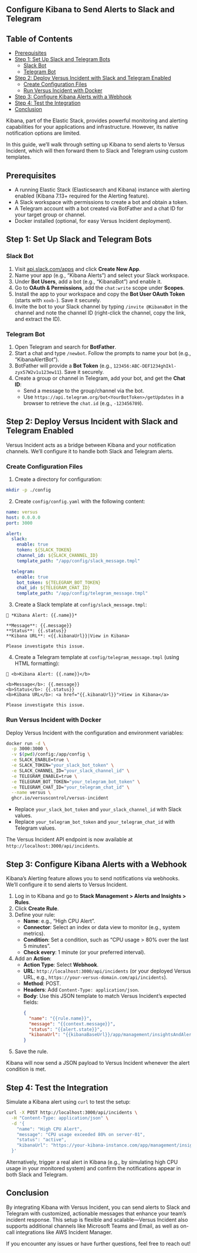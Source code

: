 ## Configure Kibana to Send Alerts to Slack and Telegram

## Table of Contents
- [Prerequisites](#prerequisites)
- [Step 1: Set Up Slack and Telegram Bots](#step-1-set-up-slack-and-telegram-bots)
  - [Slack Bot](#slack-bot)
  - [Telegram Bot](#telegram-bot)
- [Step 2: Deploy Versus Incident with Slack and Telegram Enabled](#step-2-deploy-versus-incident-with-slack-and-telegram-enabled)
  - [Create Configuration Files](#create-configuration-files)
  - [Run Versus Incident with Docker](#run-versus-incident-with-docker)
- [Step 3: Configure Kibana Alerts with a Webhook](#step-3-configure-kibana-alerts-with-a-webhook)
- [Step 4: Test the Integration](#step-4-test-the-integration)
- [Conclusion](#conclusion)

Kibana, part of the Elastic Stack, provides powerful monitoring and alerting capabilities for your applications and infrastructure. However, its native notification options are limited.

In this guide, we’ll walk through setting up Kibana to send alerts to Versus Incident, which will then forward them to Slack and Telegram using custom templates.

## Prerequisites

- A running Elastic Stack (Elasticsearch and Kibana) instance with alerting enabled (Kibana 7.13+ required for the Alerting feature).
- A Slack workspace with permissions to create a bot and obtain a token.
- A Telegram account with a bot created via BotFather and a chat ID for your target group or channel.
- Docker installed (optional, for easy Versus Incident deployment).

## Step 1: Set Up Slack and Telegram Bots

### Slack Bot
1. Visit [api.slack.com/apps](https://api.slack.com/apps) and click **Create New App**.
2. Name your app (e.g., “Kibana Alerts”) and select your Slack workspace.
3. Under **Bot Users**, add a bot (e.g., “KibanaBot”) and enable it.
4. Go to **OAuth & Permissions**, add the `chat:write` scope under **Scopes**.
5. Install the app to your workspace and copy the **Bot User OAuth Token** (starts with `xoxb-`). Save it securely.
6. Invite the bot to your Slack channel by typing `/invite @KibanaBot` in the channel and note the channel ID (right-click the channel, copy the link, and extract the ID).

### Telegram Bot
1. Open Telegram and search for **BotFather**.
2. Start a chat and type `/newbot`. Follow the prompts to name your bot (e.g., “KibanaAlertBot”).
3. BotFather will provide a **Bot Token** (e.g., `123456:ABC-DEF1234ghIkl-zyx57W2v1u123ew11`). Save it securely.
4. Create a group or channel in Telegram, add your bot, and get the **Chat ID**:
   - Send a message to the group/channel via the bot.
   - Use `https://api.telegram.org/bot<YourBotToken>/getUpdates` in a browser to retrieve the `chat.id` (e.g., `-123456789`).

## Step 2: Deploy Versus Incident with Slack and Telegram Enabled

Versus Incident acts as a bridge between Kibana and your notification channels. We’ll configure it to handle both Slack and Telegram alerts.

### Create Configuration Files

1. Create a directory for configuration:

```bash
mkdir -p ./config
```

2. Create `config/config.yaml` with the following content:

```yaml
name: versus
host: 0.0.0.0
port: 3000

alert:
  slack:
    enable: true
    token: ${SLACK_TOKEN}
    channel_id: ${SLACK_CHANNEL_ID}
    template_path: "/app/config/slack_message.tmpl"

  telegram:
    enable: true
    bot_token: ${TELEGRAM_BOT_TOKEN}
    chat_id: ${TELEGRAM_CHAT_ID}
    template_path: "/app/config/telegram_message.tmpl"
```

3. Create a Slack template at `config/slack_message.tmpl`:

```plaintext
🚨 *Kibana Alert: {{.name}}*

**Message**: {{.message}}
**Status**: {{.status}}
**Kibana URL**: <{{.kibanaUrl}}|View in Kibana>

Please investigate this issue.
```

4. Create a Telegram template at `config/telegram_message.tmpl` (using HTML formatting):

```plaintext
🚨 <b>Kibana Alert: {{.name}}</b>

<b>Message</b>: {{.message}}
<b>Status</b>: {{.status}}
<b>Kibana URL</b>: <a href="{{.kibanaUrl}}">View in Kibana</a>

Please investigate this issue.
```

### Run Versus Incident with Docker

Deploy Versus Incident with the configuration and environment variables:

```bash
docker run -d \
  -p 3000:3000 \
  -v $(pwd)/config:/app/config \
  -e SLACK_ENABLE=true \
  -e SLACK_TOKEN="your_slack_bot_token" \
  -e SLACK_CHANNEL_ID="your_slack_channel_id" \
  -e TELEGRAM_ENABLE=true \
  -e TELEGRAM_BOT_TOKEN="your_telegram_bot_token" \
  -e TELEGRAM_CHAT_ID="your_telegram_chat_id" \
  --name versus \
  ghcr.io/versuscontrol/versus-incident
```

- Replace `your_slack_bot_token` and `your_slack_channel_id` with Slack values.
- Replace `your_telegram_bot_token` and `your_telegram_chat_id` with Telegram values.

The Versus Incident API endpoint is now available at `http://localhost:3000/api/incidents`.

## Step 3: Configure Kibana Alerts with a Webhook

Kibana’s Alerting feature allows you to send notifications via webhooks. We’ll configure it to send alerts to Versus Incident.

1. Log in to Kibana and go to **Stack Management > Alerts and Insights > Rules**.
2. Click **Create Rule**.
3. Define your rule:
   - **Name**: e.g., “High CPU Alert”.
   - **Connector**: Select an index or data view to monitor (e.g., system metrics).
   - **Condition**: Set a condition, such as “CPU usage > 80% over the last 5 minutes”.
   - **Check every**: 1 minute (or your preferred interval).
4. Add an **Action**:
   - **Action Type**: Select **Webhook**.
   - **URL**: `http://localhost:3000/api/incidents` (or your deployed Versus URL, e.g., `https://your-versus-domain.com/api/incidents`).
   - **Method**: POST.
   - **Headers**: Add `Content-Type: application/json`.
   - **Body**: Use this JSON template to match Versus Incident’s expected fields:
     ```json
     {
       "name": "{{rule.name}}",
       "message": "{{context.message}}",
       "status": "{{alert.state}}",
       "kibanaUrl": "{{kibanaBaseUrl}}/app/management/insightsAndAlerting/rules/{{rule.id}}"
     }
     ```
5. Save the rule.

Kibana will now send a JSON payload to Versus Incident whenever the alert condition is met.

## Step 4: Test the Integration

Simulate a Kibana alert using `curl` to test the setup:

```bash
curl -X POST http://localhost:3000/api/incidents \
  -H "Content-Type: application/json" \
  -d '{
    "name": "High CPU Alert",
    "message": "CPU usage exceeded 80% on server-01",
    "status": "active",
    "kibanaUrl": "https://your-kibana-instance.com/app/management/insightsAndAlerting/rules/12345"
  }'
```

Alternatively, trigger a real alert in Kibana (e.g., by simulating high CPU usage in your monitored system) and confirm the notifications appear in both Slack and Telegram.

## Conclusion

By integrating Kibana with Versus Incident, you can send alerts to Slack and Telegram with customized, actionable messages that enhance your team’s incident response. This setup is flexible and scalable—Versus Incident also supports additional channels like Microsoft Teams and Email, as well as on-call integrations like AWS Incident Manager.

If you encounter any issues or have further questions, feel free to reach out!
